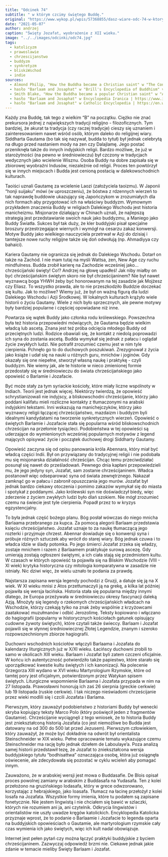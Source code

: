 ```yaml
---
title: "Odcinek 74"
subtitle: " w którym czcimy świętego Buddę."
original: "https://www.wykop.pl/wpis/57368855/dasz-wiare-odc-74-w-ktorym-czcimy-swietego-budde-l/"
date: "2021-05-07"
author: andrzej
caption: "Święty Jozafat, wyobrażenie z XII wieku."
image: "../../images/odcinki/odc74.jpg"
tags:
  - katolicyzm
  - prawoslawie
  - chrzescijanstwo
  - buddyzm
  - synkretyzm
  - bliskiWschod
  - indie
sources:
  - Almond Philip, "How the Buddha became a Christian saint" w "The Conversation" | https://theconversation.com/how-the-buddha-became-a-christian-saint-142285
  - hasło "Barlaam and Josaphat" w "Brill's Encyclopedia of Buddhism" vol 2 | https://www.academia.edu/42081029/Barlaam_and_Josaphat
  - Smith Blake, "How the Buddha became a popular Christian saint" w "America Magazine" | https://www.americamagazine.org/faith/2018/02/22/how-buddha-became-popular-christian-saint
  - hasło "Barlaam and Josaphat" w Encyclopedia Iranica | https://www.iranicaonline.org/articles/barlaam-and-iosaph-persian-belawhar-o-budasaf-a-greek-christian-or-christianized-novel-of-buddhist-origins-which-througho
  - hasło "Barlaam and Josaphat" w Catholic Encyclopedia | https://en.wikisource.org/wiki/Catholic_Encyclopedia_(1913)/Barlaam_and_Josaphat
---
```


Każdy zna Buddę, tak tego z wielkim “B” na początku. Ciężko nie znać prekursora jednej z największych tradycji religijno - filozoficznych. Tym bardziej, że akurat ta tradycja (czy raczej tradycje) cieszy się uznaniem i zainteresowaniem nawet wśród osób, którym daleko do religijnej wiary. Siddharta Gautama (bo tak się nazywał, budda to tytuł) był jednak celebrytą na długo przed nastaniem mody na zen czy Dalajlamę. Jego postać przeniknęła także do innych indyjskich religii. Bardzo możliwe, że już w starożytności (na pewno w średniowieczu) był czczony w tradycjach wedycznych jako wcielenie Wisznu. Osoba Buddy na dobre zapisała się w zbiorowej wyobraźni Indusów, niezależnie od religii. Proces ten powtórzył się w innych miejscach i Budda jest cenioną postacią w dalekowschodnich kulturach.

Taoiści uznali Gautamę za wcielenie Laozi (założyciela taoizmu). W Japonii “honji suijaku” mówi (w uproszczeniu), że bóstwa z rdzennych wierzeń to tak naprawdę buddowie ukazujący się Japończykom w zrozumiałych dla nich formach aby przygotować ich na właściwy buddyzm. Wymownym przykładem znaczenia Buddy w religiach Dalekiego Wschodu jest historia manicheizmu. Misjonarze działający w Chinach uznali, że najlepszą strategią jest przedstawianie swoich nauk jako buddyzmu, a Maniego jako Buddy Światła. Sukces był tak duży, że kler buddyjski pisał specjalne broszury przestrzegające wiernych i wymógł na cesarzu zakaz konwersji. Motyw Buddy jako wielkiego nauczyciela przetrwał w Azji do dzisiaj i tamtejsze nowe ruchy religijne także się doń odwołują (np. Ahmadiyya czy bahaici).

Kariera Gautamy nie ogranicza się jednak do Dalekiego Wschodu. Dotarł on także na Zachód. I nie mam tutaj na myśli Wattsa, zen, New Age czy ruchu mindfulness. Budda zrobił karierę na Zachodzie wcześniej jako… chrześcijański święty! Co!? Andrzej na głowę upadłeś! Jak niby miałby on być chrześcijańskim świętym skoro nie był chrześcijaninem? Nie był nawet wyznawcą boga YHWH żeby być honorowanym na tej zasadzie jak Mojżesz czy Eliasz. To wszystko prawda, ale to nie przeszkodziło Buddzie doczekać się kultu. Jak to możliwe? Wiemy już, że był on ważną figurą dla ludzi Dalekiego Wschodu i Azji Środkowej. W lokalnych kulturach krążyło wiele historii o życiu Gautamy. Wiele z nich było sprzecznych, ale pewne motywy były bardziej popularne i częściej opowiadane niż inne.

Powtarza się wątek Buddy jako członka rodu królewskiego. Powszechna była też historia przepowiedni mówiących, że Gautama będzie wielkim władcą lub ascetą. Znana jest też próba odcięcia młodego Buddy od przeciętnych ludzi. Rodzice obawiali się, że kontakt z niedolą poprowadzi ich syna do zostania ascetą. Budda wymykał się jednak z pałacu i oglądał życie zwykłych ludzi. Nie potrafił zrozumieć czemu jest w nim tyle cierpienia. Pchnęło go to do duchowych poszukiwań. Zrezygnował z życia jako książe i udał się na nauki u różnych guru, mnichów i joginów. Gdy okazały się one niepełne, stworzył własną naukę i praktykę - czyli buddyzm. Nie wiemy jak, ale te historie w nieco zmienionej formie przedostały się w średniowieczu do świata chrześcijańskiego jako opowieść o Barlamie i Jozafacie.

Być może stały za tym syriackie kościoły, które miały liczne wspólnoty w Indiach. Teorii jest jednak więcej. Niektórzy twierdzą, że opowieść schrystianizowali nie indyjscy, a bliskowschodni chrześcijanie, którzy jako poddani kalifatu mieli rozliczne kontakty z tłumaczonymi na arabski indyjskimi tekstami. Inni wskazują na manichejczyków, którzy jako wyznawcy religii łączącej chrześcijaństwo, mazdaizm i buddyzm byli idealnymi kandydatami na tworzenie synkretycznych wierzeń. Opowieść o świętych Barlamie i Jozafacie stała się popularna wśród bliskowschodnich chrześcijan na przełomie tysiącleci. Podobieństwa w tej opowieści są uderzające do wymienionych wcześniej popularnych motywów z legend mających opisywać życie i początek duchowej drogi Siddharty Gautamy.

Opowieść zaczyna się od opisu panowania króla Abennara, który miał być władcą części Indii. Był on przywiązany do tradycyjnej religii i nie podobała mu się misjonarska działalność chrześcijan. Chcąc temu przeciwdziałać posunął się nawet do prześladowań. Pewnego dnia kapłani przepowiedzieli mu, że jego jedyny syn, Jozafat, sam zostanie chrześcijaninem. Władca postanowił więc odseparować syna od świata zewnętrznego. Nakazał zamknąć go w pałacu i zabronił opuszczania jego murów. Jozafat był jednak bardzo ciekawy otoczenia i pomimo zakazów wymykał się do miasta i spotykał z poddanymi. Jako królewski syn nie doświadczył biedy, więc zderzenie z życiem zwykłych ludzi było dlań szokiem. Nie mógł zrozumieć czemu na świecie jest tyle cierpienia. Popadł przez to w kryzys egzystencjalny.

To była jednak część bożego planu. Bóg posłał wówczas do niego mnicha Barlaama przebranego za kupca. Za pomocą alegorii Barlaam przedstawia księciu chrześcijaństwo. Jozafat uznaje to za naukę tłumaczącą jego rozterki i przyjmuje chrzest. Abennar dowiaduje się o konwersji syna i próbuje różnych sztuczek aby wrócił do starej wiary. Bóg jednak czuwa i to władca idzie w ślady potomka. Po jego śmierci Jozafat zrzeka się władzy, zostaje mnichem i razem z Barlaamem praktykuje surową ascezę. Gdy umierają zostają ogłoszeni świętymi, a ich ciała stają się przedmiotem kultu. W czasach w których opowieść ta pojawiła się na Bliskim Wschodzie (VIII - XI wiek) krytyka historyczna czy mitologia komparatywna w zasadzie nie istniały. Nic dziwi więc, że wielu uznało te podania za prawdę.

Najstarsza zapisana wersja legendy pochodzi z Gruzji, a datuje się ją na X wiek. W XI wieku mnisi z Atos przetłumaczyli ją na grekę, a kilka lat później pojawiła się wersja łacińska. Historia stała się popularna między innymi dlatego, że Europa przeżywała w średniowieczu okresy fascynacji daleką Azją. Mnożyły się legendy o rzekomych chrześcijańskich władcach na Wschodzie, którzy czekają tylko na znak żeby wspólnie z krzyżowcami zaatakować muzułmanów i odbić Jerozolimę. Teksty kopiowano i włączano do hagiografii (popularny w historycznych kościołach gatunek opisujący cudowne żywoty świętych), które czytali także świeccy. Barlaam i Jozafat pojawili się w słynnej średniowiecznej Złotej Legendzie, znanym i szeroko rozpowszechnionym zbiorze hagiografii.

Duchowni wschodnich kościołów włączyli Barlaama i Jozafata do kalendarzy liturgicznych już w X/XI wieku. Łacińscy duchowni zrobili to samo w okolicach XIII wieku. Barlaam i Jozafat byli zatem czczeni oficjalnie. W końcu ich autentyczność potwierdziło także papiestwo, które starało się uporządkować kwestie kultu świętych i ich kanonizacji. Na polecenie Grzegorza XIII wydano w XVI wieku Martyrologium Rzymskie, które od tamtej pory jest oficjalnym, potwierdzonym przez Watykan spisem świętych. Liturgiczne wspomnienie Barlaama i Jozafata przypada w nim na 27 listopada. Prawosławni honorują ich zaś 26 sierpnia (greckie cerkwie) lub 19 listopada (ruskie cerkwie). I tak niczego nieświadomi chrześcijanie przez wieki modlili się i czcili Jozafata i Barlama.

Pierwszym, który zauważył podobieństwo z historiami Buddy był wenecki skryba kopiujący teksty Marco Polo (który poświęcił jeden z fragmentów Gautamie). Chrześcijanie wyciągnęli z tego wniosek, że to historia Buddy jest zniekształconą historią Jozafata (co jest niemożliwe bo Budda jest datowany na od 300 do 500 lat przed Jezusem). Pierwszym człowiekiem, który zauważył, że może być dokładnie na odwrót był orientalista Steinschneider w XIX wieku. Pełne opracowanie tematu wykazujące czemu Steinschneider ma rację było jednak dziełem de Laboulaye’a. Poza analizą samej historii przedstawił tezę, że Jozafat to zniekształcona wersja buddyjskiego tytułu “bodhisattwa” oznaczająca osobę, która już osiągnęła oświecenie, ale zdecydowała się pozostać w cyklu wcieleń aby pomagać innym.

Zauważono, że w arabskiej wersji jest mowa o Buddasafie. De Blois opisał proces powolnej zamiany w arabskim z Buddasafa na Yudasafa. Ten z kolei przełożono na gruzińskiego Iodasafa, który w grece odwzorowano, korzystając z hebrajskiego, jako Ioasafa. Tłumacz na łacinę przełożył z kolei Iosafa na Jozafata. Wszystkie formy imienia, które tu podałem są zapisane fonetycznie. Nie jestem lingwistą i nie chciałem się bawić w szlaczki, których nie rozumiem ani ja, ani czytelnik. Odkrycia lingwistów i orientalistów nie uszły uwadze kręgów katolickich. Encyklopedia Katolicka przyznaje wprost, że to podanie o Barlaamie i Jozafacie to legenda oparta na buddyjskich opowieściach o Gautamie, ale martyrologium rzymskie cały czas wymienia ich jako świętych, więc ich kult nadal obowiązuje.

Internet jest pełen pytań czy można łączyć praktyki buddyjskie z byciem chrześcijaninem. Zazwyczaj odpowiedź brzmi nie. Ciekawe jednak jakie zdanie w temacie mieliby Święty Barlaam i Jozafat.
